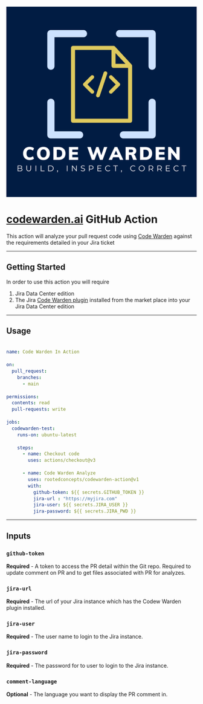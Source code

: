 [![Code Warden](./images/logo.png)](https://codewarden.ai)


# [codewarden.ai](https://codewarden.ai) GitHub Action

This action will analyze your pull request code using [Code Warden](https://codewarden.ai) against the requirements detailed in your Jira ticket

---
## Getting Started

In order to use this action you will require

1. Jira Data Center edition
2. The Jira [Code Warden plugin](https://marketplace.atlassian.com/) installed from the market place into your Jira Data Center edition

---
## Usage

```yaml

name: Code Warden In Action

on:
  pull_request:
    branches:
      - main

permissions:
  contents: read
  pull-requests: write
 
jobs:
  codewarden-test:
    runs-on: ubuntu-latest
   
    steps:
      - name: Checkout code
        uses: actions/checkout@v3
      
      - name: Code Warden Analyze
        uses: rootedconcepts/codewarden-action@v1
        with:
          github-token: ${{ secrets.GITHUB_TOKEN }}
          jira-url : "https://myjira.com"
          jira-user: ${{ secrets.JIRA_USER }}
          jira-password: ${{ secrets.JIRA_PWD }}
```
---
## Inputs   

### `github-token`

**Required** - A token to access the PR detail within the Git repo. Required to update comment on PR and to get files associated with PR for analyzes.

### `jira-url`

**Required** - The url of your Jira instance which has the Codew Warden plugin installed.

### `jira-user`

**Required** - The user name to login to the Jira instance.

### `jira-password`

**Required** - The password for to user to login to the Jira instance.

### `comment-language`

**Optional** - The language you want to display the PR comment in.

